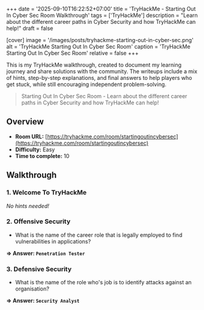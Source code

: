 +++
date = '2025-09-10T16:22:52+07:00'
title = 'TryHackMe - Starting Out In Cyber Sec Room Walkthrough'
tags = ['TryHackMe']
description = "Learn about the different career paths in Cyber Security and how TryHackMe can help!"
draft = false

[cover]
  image = '/images/posts/tryhackme-starting-out-in-cyber-sec.png'
  alt = 'TryHackMe Starting Out In Cyber Sec Room'
  caption = 'TryHackMe Starting Out In Cyber Sec Room'
  relative = false
+++

This is my TryHackMe walkthrough, created to document my learning journey and share solutions with the community. The writeups include a mix of hints, step-by-step explanations, and final answers to help players who get stuck, while still encouraging independent problem-solving.

> Starting Out In Cyber Sec Room - Learn about the different career paths in Cyber Security and how TryHackMe can help!

## Overview

-   **Room URL:** [https://tryhackme.com/room/startingoutincybersec](https://tryhackme.com/room/startingoutincybersec)
-   **Difficulty:** Easy
-   **Time to complete:** 10

## Walkthrough

### 1. Welcome To TryHackMe

_No hints needed!_

### 2. Offensive Security

-   What is the name of the career role that is legally employed to find vulnerabilities in applications?

**=> Answer: `Penetration Tester`**

### 3. Defensive Security

-   What is the name of the role who's job is to identify attacks against an organisation?

**=> Answer: `Security Analyst`**
